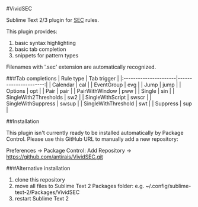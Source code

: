 #VividSEC

Sublime Text 2/3 plugin for [SEC](https://simple-evcorr.github.io/) rules.

This plugin provides:

1. basic syntax highlighting
2. basic tab completion
3. snippets for pattern types

Filenames with '.sec' extension are automatically recognized.

###Tab completions
| Rule type             | Tab trigger           |
|:----------------------|----------------------:|
| Calendar              | cal                   |
| EventGroup            | evg                   |
| Jump                  | jump                  |
| Options               | opt                   |
| Pair                  | pair                  |
| PairWithWindow        | pww                   |
| Single                | sin                   |
| SingleWith2Thresholds | sw2                   |
| SingleWithScript      | swscr                 |
| SingleWithSuppress    | swsup                 |
| SingleWithThreshold   | swt                   |
| Suppress              | sup                   |


##Installation

This plugin isn't currently ready to be installed automatically by Package Control.
Please use this GitHub URL to manually add a new repository:

Preferences -> Package Control: Add Repository -> https://github.com/antirais/VividSEC.git

###Alternative installation

1. clone this repository
2. move all files to Sublime Text 2 Packages folder: e.g. ~/.config/sublime-text-2/Packages/VividSEC
3. restart Sublime Text 2
